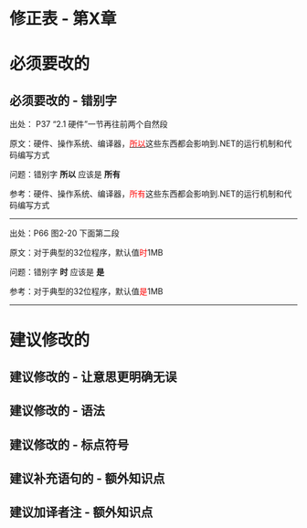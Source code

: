 # 修正表 - 第X章

# 必须要改的

## 必须要改的 - 错别字

出处： P37 “2.1 硬件”一节再往前两个自然段

原文：硬件、操作系统、编译器，<u><font color=red>所以</font></u>这些东西都会影响到.NET的运行机制和代码编写方式

问题：错别字 **所以** 应该是 **所有**

参考：硬件、操作系统、编译器，<font color=red>所有</font>这些东西都会影响到.NET的运行机制和代码编写方式

------

出处：P66 图2-20 下面第二段

原文：对于典型的32位程序，默认值<font color=red>时</font>1MB

问题：错别字 **时** 应该是 **是**

参考：对于典型的32位程序，默认值<font color=red>是</font>1MB

------

# 建议修改的

## 建议修改的 - 让意思更明确无误

## 建议修改的 - 语法

## 建议修改的 - 标点符号

## 建议补充语句的 - 额外知识点

## 建议加译者注 - 额外知识点
